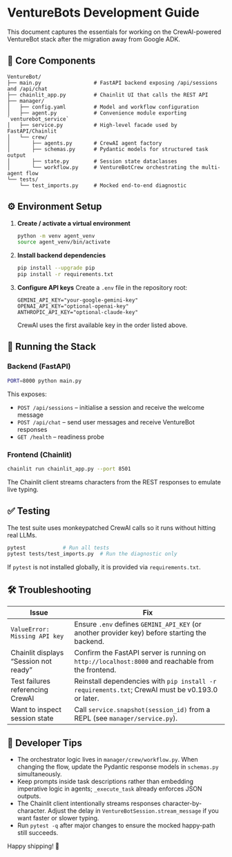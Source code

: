 # VentureBots Development Guide

This document captures the essentials for working on the CrewAI-powered VentureBot stack after the migration away from Google ADK.

## 🔩 Core Components

```
VentureBot/
├── main.py                 # FastAPI backend exposing /api/sessions and /api/chat
├── chainlit_app.py         # Chainlit UI that calls the REST API
├── manager/
│   ├── config.yaml         # Model and workflow configuration
│   ├── agent.py            # Convenience module exporting `venturebot_service`
│   ├── service.py          # High-level facade used by FastAPI/Chainlit
│   └── crew/
│       ├── agents.py       # CrewAI agent factory
│       ├── schemas.py      # Pydantic models for structured task output
│       ├── state.py        # Session state dataclasses
│       └── workflow.py     # VentureBotCrew orchestrating the multi-agent flow
└── tests/
    └── test_imports.py     # Mocked end-to-end diagnostic
```

## ⚙️ Environment Setup

1. **Create / activate a virtual environment**
   ```bash
   python -m venv agent_venv
   source agent_venv/bin/activate
   ```

2. **Install backend dependencies**
   ```bash
   pip install --upgrade pip
   pip install -r requirements.txt
   ```

3. **Configure API keys**
   Create a `.env` file in the repository root:
   ```env
   GEMINI_API_KEY="your-google-gemini-key"
   OPENAI_API_KEY="optional-openai-key"
   ANTHROPIC_API_KEY="optional-claude-key"
   ```
   CrewAI uses the first available key in the order listed above.

## 🚀 Running the Stack

### Backend (FastAPI)
```bash
PORT=8000 python main.py
```
This exposes:
- `POST /api/sessions` – initialise a session and receive the welcome message
- `POST /api/chat` – send user messages and receive VentureBot responses
- `GET /health` – readiness probe

### Frontend (Chainlit)
```bash
chainlit run chainlit_app.py --port 8501
```
The Chainlit client streams characters from the REST responses to emulate live typing.

## ✅ Testing

The test suite uses monkeypatched CrewAI calls so it runs without hitting real LLMs.

```bash
pytest            # Run all tests
pytest tests/test_imports.py  # Run the diagnostic only
```

If `pytest` is not installed globally, it is provided via `requirements.txt`.

## 🛠️ Troubleshooting

| Issue | Fix |
|-------|-----|
| `ValueError: Missing API key` | Ensure `.env` defines `GEMINI_API_KEY` (or another provider key) before starting the backend. |
| Chainlit displays “Session not ready” | Confirm the FastAPI server is running on `http://localhost:8000` and reachable from the frontend. |
| Test failures referencing CrewAI | Reinstall dependencies with `pip install -r requirements.txt`; CrewAI must be v0.193.0 or later. |
| Want to inspect session state | Call `service.snapshot(session_id)` from a REPL (see `manager/service.py`). |

## 📎 Developer Tips

- The orchestrator logic lives in `manager/crew/workflow.py`. When changing the flow, update the Pydantic response models in `schemas.py` simultaneously.
- Keep prompts inside task descriptions rather than embedding imperative logic in agents; `_execute_task` already enforces JSON outputs.
- The Chainlit client intentionally streams responses character-by-character. Adjust the delay in `VentureBotSession.stream_message` if you want faster or slower typing.
- Run `pytest -q` after major changes to ensure the mocked happy-path still succeeds.

Happy shipping! 🚀
